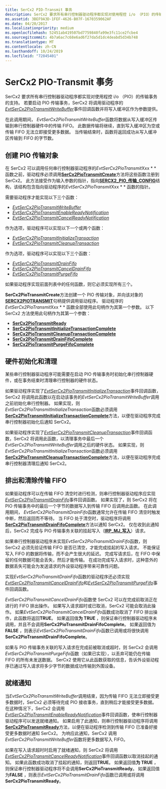 ```yaml
---
title: SerCx2 PIO-Transmit 事务
description: SerCx2 要求所有串行控制器驱动程序都实现对使用程控 i/o （PIO）的传输事务的支持。
ms.assetid: 3BEF9A3D-1FEF-4626-B07F-1670359062AF
ms.date: 04/20/2017
ms.localizationpriority: medium
ms.openlocfilehash: 52451ab419507bd7759840fa99e3fc11ce2fcbe4
ms.sourcegitcommit: 4b7a6ac7c68e6ad6f27da5d1dc4deabd5d34b748
ms.translationtype: MT
ms.contentlocale: zh-CN
ms.lasthandoff: 10/24/2019
ms.locfileid: "72845401"
---
```

# <a name="sercx2-pio-transmit-transactions"></a>SerCx2 PIO-Transmit 事务

SerCx2 要求所有串行控制器驱动程序都实现对使用程控 i/o （PIO）的传输事务的支持。 若要启动 PIO 传输事务，SerCx2 将调用驱动程序的[*EvtSerCx2PioTransmitWriteBuffer*](https://docs.microsoft.com/windows-hardware/drivers/ddi/sercx/nc-sercx-evt_sercx2_pio_transmit_write_buffer)事件回调函数并将写入缓冲区作为参数提供。

在此调用期间， *EvtSerCx2PioTransmitWriteBuffer*函数将数据从写入缓冲区传输到串行控制器硬件中的传输 FIFO。 此数据传输将继续，直到写入缓冲区为空或传输 FIFO 无法立即接受更多数据。 当传输结束时，函数将返回成功从写入缓冲区传输到 FIFO 的字节数。

## <a name="creating-the-pio-transmit-object"></a>创建 PIO 传输对象

在 SerCx2 可以调用任何串行控制器驱动程序的*EvtSerCx2PioTransmit*Xxx * * 函数之前，驱动程序必须调用[**SerCx2PioTransmitCreate**](https://docs.microsoft.com/windows-hardware/drivers/ddi/sercx/nf-sercx-sercx2piotransmitcreate)方法将这些函数注册到 SerCx2。 此方法接受作为输入参数的指针，指向[**SERCX2\_PIO\_传输\_CONFIG**](https://docs.microsoft.com/windows-hardware/drivers/ddi/sercx/ns-sercx-_sercx2_pio_transmit_config)结构，该结构包含指向驱动程序的*EvtSerCx2PioTransmit*Xxx * * 函数的指针。

需要驱动程序才能实现以下三个函数：

- [*EvtSerCx2PioTransmitWriteBuffer*](https://docs.microsoft.com/windows-hardware/drivers/ddi/sercx/nc-sercx-evt_sercx2_pio_transmit_write_buffer)
- [*EvtSerCx2PioTransmitEnableReadyNotification*](https://docs.microsoft.com/windows-hardware/drivers/ddi/sercx/nc-sercx-evt_sercx2_pio_transmit_enable_ready_notification)
- [*EvtSerCx2PioTransmitCancelReadyNotification*](https://docs.microsoft.com/windows-hardware/drivers/ddi/sercx/nc-sercx-evt_sercx2_pio_transmit_cancel_ready_notification)

作为选项，驱动程序可以实现以下一个或两个函数：

- [*EvtSerCx2PioTransmitInitializeTransaction*](https://docs.microsoft.com/windows-hardware/drivers/ddi/sercx/nc-sercx-evt_sercx2_pio_transmit_initialize_transaction)
- [*EvtSerCx2PioTransmitCleanupTransaction*](https://docs.microsoft.com/windows-hardware/drivers/ddi/sercx/nc-sercx-evt_sercx2_pio_transmit_cleanup_transaction)

作为选项，驱动程序可以实现以下三个函数：

- [*EvtSerCx2PioTransmitDrainFifo*](https://docs.microsoft.com/windows-hardware/drivers/ddi/sercx/nc-sercx-evt_sercx2_pio_transmit_drain_fifo)
- [*EvtSerCx2PioTransmitCancelDrainFifo*](https://docs.microsoft.com/windows-hardware/drivers/ddi/sercx/nc-sercx-evt_sercx2_pio_transmit_cancel_drain_fifo)
- [*EvtSerCx2PioTransmitPurgeFifo*](https://docs.microsoft.com/windows-hardware/drivers/ddi/sercx/nc-sercx-evt_sercx2_pio_transmit_purge_fifo)

如果驱动程序实现前面列表中的任何函数，则它必须实现所有三个。

**SerCx2PioTransmitCreate**方法创建一个 PIO 传输对象，并向该对象的[**SERCX2PIOTRANSMIT**](https://docs.microsoft.com/windows-hardware/drivers/serports/sercx2-object-handles)句柄提供调用驱动程序。 驱动程序的*EvtSerCx2PioTransmit*Xxx * * 函数全部使用此句柄作为其第一个参数。 以下 SerCx2 方法使用此句柄作为其第一个参数：

- [**SerCx2PioTransmitReady**](https://docs.microsoft.com/windows-hardware/drivers/ddi/sercx/nf-sercx-sercx2piotransmitready)
- [**SerCx2PioTransmitInitializeTransactionComplete**](https://docs.microsoft.com/windows-hardware/drivers/ddi/sercx/nf-sercx-sercx2piotransmitinitializetransactioncomplete)
- [**SerCx2PioTransmitCleanupTransactionComplete**](https://docs.microsoft.com/windows-hardware/drivers/ddi/sercx/nf-sercx-sercx2piotransmitcleanuptransactioncomplete)
- [**SerCx2PioTransmitDrainFifoComplete**](https://docs.microsoft.com/windows-hardware/drivers/ddi/sercx/nf-sercx-sercx2piotransmitdrainfifocomplete)
- [**SerCx2PioTransmitPurgeFifoComplete**](https://docs.microsoft.com/windows-hardware/drivers/ddi/sercx/nf-sercx-sercx2piotransmitpurgefifocomplete)

## <a name="hardware-initialization-and-clean-up"></a>硬件初始化和清理

某些串行控制器驱动程序可能需要在启动 PIO 传输事务时初始化串行控制器硬件，或在事务结束时清理串行控制器的硬件状态。

如果驱动程序实现了[*EvtSerCx2PioTransmitInitializeTransaction*](https://docs.microsoft.com/windows-hardware/drivers/ddi/sercx/nc-sercx-evt_sercx2_pio_transmit_initialize_transaction)事件回调函数，SerCx2 将调用此函数以在启动该事务的*EvtSerCx2PioTransmitWriteBuffer*调用之前初始化串行控制器。 如果实现，则*EvtSerCx2PioTransmitInitializeTransaction*函数必须调用[**SerCx2PioTransmitInitializeTransactionComplete**](https://docs.microsoft.com/windows-hardware/drivers/ddi/sercx/nf-sercx-sercx2piotransmitinitializetransactioncomplete)方法，以便在驱动程序完成串行控制器初始化后通知 SerCx2。

如果驱动程序实现了[*EvtSerCx2PioTransmitCleanupTransaction*](https://docs.microsoft.com/windows-hardware/drivers/ddi/sercx/nc-sercx-evt_sercx2_pio_transmit_cleanup_transaction)事件回调函数，SerCx2 将调用此函数，以清理事务中最后一个*EvtSerCx2PioTransmitWriteBuffer*调用之后的硬件状态。 如果实现，则*EvtSerCx2PioTransmitInitializeTransaction*函数必须调用[**SerCx2PioTransmitCleanupTransactionComplete**](https://docs.microsoft.com/windows-hardware/drivers/ddi/sercx/nf-sercx-sercx2piotransmitcleanuptransactioncomplete)方法，以便在驱动程序完成串行控制器清理后通知 SerCx2。

## <a name="draining-and-purging-the-transmit-fifo"></a>排出和清除传输 FIFO

如果驱动程序可以在传输 FIFO 清空时进行检测，则串行控制器驱动程序应实现[*EvtSerCx2PioTransmitDrainFifo*](https://docs.microsoft.com/windows-hardware/drivers/ddi/sercx/nc-sercx-evt_sercx2_pio_transmit_drain_fifo)事件回调函数。 如果实现了，则 SerCx2 将在 PIO 传输事务中的最后一个字节的数据写入到传输 FIFO 后调用此函数。 在此调用期间， *EvtSerCx2PioTransmitDrainFifo*函数通常允许在传输 FIFO 清空时触发中断，然后返回而不等待。 当 FIFO 处于清空时，驱动程序将调用[**SerCx2PioTransmitDrainFifoComplete**](https://docs.microsoft.com/windows-hardware/drivers/ddi/sercx/nf-sercx-sercx2piotransmitdrainfifocomplete)方法以通知 SerCx2。 仅在收到此通知后，SerCx2 完成与 PIO 传输事务关联的挂起写入（[**IRP\_MJ\_写入**](https://docs.microsoft.com/previous-versions/ff546904(v=vs.85))）请求。

如果串行控制器驱动程序未实现*EvtSerCx2PioTransmitDrainFifo*函数，则 SerCx2 必须先验证传输 FIFO 是否已清空，才能完成挂起的写入请求。 不能保证写入 FIFO 的数据将传输，而不会产生很大的延迟。 完成写请求后，在 FIFO 中保留的任何数据可能会丢失，然后才能传输。 在成功完成写入请求时，这种意外的数据丢失可能会为发送请求的外设驱动程序带来可靠性问题。

实现*EvtSerCx2PioTransmitDrainFifo*函数的驱动程序还必须实现[*EvtSerCx2PioTransmitCancelDrainFifo*](https://docs.microsoft.com/windows-hardware/drivers/ddi/sercx/nc-sercx-evt_sercx2_pio_transmit_cancel_drain_fifo)和[*EvtSerCx2PioTransmitPurgeFifo*](https://docs.microsoft.com/windows-hardware/drivers/ddi/sercx/nc-sercx-evt_sercx2_pio_transmit_drain_fifo)事件回调函数。

*EvtSerCx2PioTransmitCancelDrainFifo*函数使 SerCx2 可以在完成前取消正在进行的 FIFO 排出操作。 如果写入请求超时或已取消，SerCx2 可能会取消此操作。 如果*EvtSerCx2PioTransmitCancelDrainFifo*函数成功取消了 FIFO 排出操作，此函数将返回**TRUE**。 如果返回值**为 TRUE** ，则保证串行控制器驱动程序未调用，并且不会调用**SerCx2PioTransmitDrainFifoComplete**。 如果返回值为**FALSE** ，则表示*EvtSerCx2PioTransmitDrainFifo*函数已调用或将很快调用**SerCx2PioTransmitDrainFifoComplete**。

如果与 PIO 传输事务关联的写入请求在完成前被取消或超时，则 SerCx2 会调用*EvtSerCx2PioTransmitPurgeFifo*函数（如果已实现），以丢弃可能仍在传输 FIFO 的所有未发送数据。 SerCx2 使用它从此函数获取的信息，告诉外设驱动程序已通过写入请求将多少字节的数据成功传输到外围设备。

## <a name="ready-notifications"></a>就绪通知

当*EvtSerCx2PioTransmitWriteBuffer*调用结束，因为传输 FIFO 无法立即接受更多数据时，SerCx2 必须等待完成 PIO 接收事务，直到稍后才能接受更多数据。 在这种情况下，SerCx2 会调用[*EvtSerCx2PioTransmitEnableReadyNotification*](https://docs.microsoft.com/windows-hardware/drivers/ddi/sercx/nc-sercx-evt_sercx2_pio_transmit_enable_ready_notification)事件回调函数，使串行控制器驱动程序可以发送就绪通知。 如果启用了此通知，则串行控制器驱动程序将调用[**SerCx2PioTransmitReady**](https://docs.microsoft.com/windows-hardware/drivers/ddi/sercx/nf-sercx-sercx2piotransmitready)方法，以便在驱动程序检测到传输 FIFO 已准备好接受更多数据时通知 SerCx2。 为响应此通知，SerCx2 调用*EvtSerCx2PioTransmitWriteBuffer*函数将更多数据写入 FIFO。

如果在写入请求超时时启用了就绪通知，则 SerCx2 将调用[*EvtSerCx2PioTransmitCancelReadyNotification*](https://docs.microsoft.com/windows-hardware/drivers/ddi/sercx/nc-sercx-evt_sercx2_pio_transmit_cancel_ready_notification)事件回调函数以取消挂起的通知。 如果此函数成功取消了挂起的通知，则返回**TRUE**。 如果返回值**为 TRUE** ，则保证串行控制器驱动程序将不会调用**SerCx2PioTransmitReady**。 如果返回值为**FALSE** ，则表示*EvtSerCx2PioTransmitDrainFifo*函数已调用或将调用**SerCx2PioTransmitReady**。
